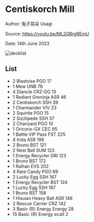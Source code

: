 # Centiskorch Mill

Author: 兔子耳朵 Usagi

Source: <https://youtu.be/ML2GBrgREmU>

Date: 14th June 2023

![decklist](../../images/PAL/Centiskorch%20Mill/1-%20Centiskorch%20Mill.pngg)

## List

* 2 Blastoise PGO 17
* 1 Mew UNB 76
* 4 Diancie CRZ-GG 13
* 1 Radiant Greninja ASR 46
* 2 Centiskorch SSH 39
* 1 Charmander VIV 23
* 2 Squirtle PGO 15
* 2 Sizzlipede SSH 37
* 2 Charizard PGO 10
* 1 Oricorio-GX CEC 95
* 1 Battle VIP Pass FST 225
* 4 Irida ASR 186
* 2 Bruno BST 121
* 2 Nest Ball SUM 123
* 1 Energy Recycler GRI 123
* 1 Bruno BST 172
* 1 Raihan EVS 202
* 4 Rare Candy PGO 69
* 2 Lucky Egg SSH 167
* 1 Energy Recycler BST 124
* 1 Lucky Egg SSH 167
* 1 Bruno BST 158
* 1 Hisuian Heavy Ball ASR 146
* 2 Rescue Carrier CRZ 142
* 3 Basic {R} Energy Energy 28
* 15 Basic {R} Energy ecalt 2

